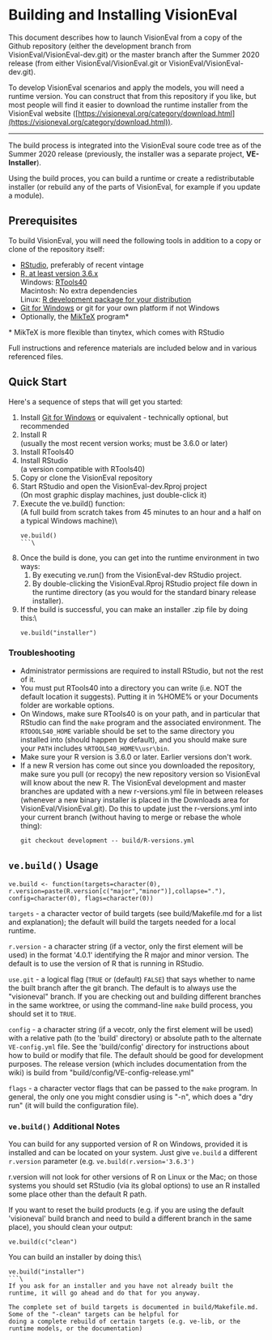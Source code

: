 # Building and Installing VisionEval

This document describes how to launch VisionEval from a copy of the Github repository (either the development branch
from VisionEval/VisionEval-dev.git) or the master branch after the Summer 2020 release (from either
VisionEval/VisionEval.git or VisionEval/VisionEval-dev.git).

To develop VisionEval scenarios and apply the models, you will need a runtime version. You can construct that from
this repository if you like, but most people will find it easier to download the runtime installer from the VisionEval
website ([https://visioneval.org/category/download.html](https://visioneval.org/category/download.html)).

<hr/>

The build process is integrated into the VisionEval soure code tree as of the Summer 2020 release (previously, the
installer was a separate project, **VE-Installer**).

Using the build proces, you can build a runtime or create a redistributable installer (or rebuild any of the parts
of VisionEval, for example if you update a module).

## Prerequisites

To build VisionEval, you will need the following tools in addition to a copy or clone of the repository itself:

- [RStudio][getRStudio], preferably of recent vintage
- [R, at least version 3.6.x][getR]\
  Windows: [RTools40][getRTools40]\
  Macintosh: No extra dependencies\
  Linux: [R development package for your distribution][getRLinux]
- [Git for Windows][Git4W] or git for your own platform if not Windows
- Optionally, the [MikTeX][getMikTeX] program*

\* MikTeX is more flexible than tinytex, which comes with RStudio

[getR]:        https://cran.r-project.org
[getRstudio]:  https://www.rstudio.com/products/rstudio/download/ "Download RStudio"
[getRTools40]: https://cran.r-project.org/bin/windows/Rtools/ "Using RTools40 on Windows"
[Git4W]:       https://gitforwindows.org "Git for Windows"
[getMikTeX]:   https://miktex.org/download
[getRLinux]:   https://cran.r-project.org/bin/linux/
[VE-dev]:      https://github.com/visioneval/VisionEval-dev "VisionEval Development"

Full instructions and reference materials are included below and in various referenced files.

## Quick Start

Here's a sequence of steps that will get you started:

1. Install [Git for Windows][Git4W] or equivalent - technically optional, but recommended
1. Install R\
   (usually the most recent version works; must be 3.6.0 or later)
2. Install RTools40
3. Install RStudio\
   (a version compatible with RTools40)
4. Copy or clone the VisionEval repository
5. Start RStudio and open the VisionEval-dev.Rproj project\
   (On most graphic display machines, just double-click it)
6. Execute the ve.build() function:\
   (A full build from scratch takes from 45 minutes to an hour and a half on a typical Windows machine)\
   ```
   ve.build()
   ```\
7. Once the build is done, you can get into the runtime environment in two ways:
   1. By executing ve.run() from the VisionEval-dev RStudio project.
   2. By double-clicking the VisionEval.Rproj RStudio project file down in the
      runtime directory (as you would for the standard binary release installer).
8. If the build is successful, you can make an installer .zip file by doing this:\
   ```
   ve.build("installer")
   ```

### Troubleshooting

- Administrator permissions are required to install RStudio, but not the rest of it.
- You must put RTools40
  into a directory you can write (i.e. NOT the default location it suggests). Putting it in %HOME%
  or your Documents folder are workable options.
- On Windows, make sure RTools40 is on your path, and in particular that RStudio can find
  the `make` program and the associated environment.  The `RTOOOLS40_HOME` variable
  should be set to the same directory you installed into (should happen by default), and you
  should make sure your `PATH` includes `%RTOOLS40_HOME%\usr\bin`.
- Make sure your R version is 3.6.0 or later. Earlier versions don't work.
- If a new R version has come out since you downloaded the repository, make
  sure you pull (or recopy) the new repository version so VisionEval will know
  about the new R. The VisionEval development and master branches are updated with a new
  r-versions.yml file in between releases (whenever a new binary installer is
  placed in the Downloads area for VisionEval/VisionEval.git).
  Do this to update just the r-versions.yml into your current branch (without having to merge
  or rebase the whole thing):
  ```
  git checkout development -- build/R-versions.yml
  ```

## `ve.build()` Usage

`ve.build <- function(targets=character(0), r.version=paste(R.version[c("major","minor")],collapse="."),
config=character(0), flags=character(0))`

`targets` - a character vector of build targets (see build/Makefile.md for a list and explanation); the
default will build the targets needed for a local runtime.

`r.version` - a character string (if a vector, only the first element will be used) in the format '4.0.1'
identifying the R major and minor version. The default is to use the version of R that is running in RStudio.

`use.git` - a logical flag (`TRUE` or (default) `FALSE`) that says whether to name the built branch after the
git branch. The default is to always use the "visioneval" branch. If you are checking out and building different
branches in the same worktree, or using the command-line `make` build process, you should set it to `TRUE`.

`config` - a character string (if a vecotr, only the first element will be used) with a relative path (to the
'build' directory) or absolute path to the alternate `VE-config.yml` file. See the 'build/config' directory for
instructions about how to build or modify that file. The default should be good for development purposes. The
release version (which includes documentation from the wiki) is build from "build/config/VE-config-release.yml"

`flags` - a character vector flags that can be passed to the `make` program. In general, the only one you might
consdier using is "-n", which does a "dry run" (it will build the configuration file).

### `ve.build()` Additional Notes

You can build for any supported version of R on Windows, provided it is installed and can be located on your system.
Just give `ve.build` a different `r.version` parameter (e.g. `ve.build(r.version='3.6.3')`

r.version will not look for other versions of R on Linux or the Mac; on those systems you should set RStudio (via
its global options) to use an R installed some place other than the default R path.

If you want to reset the build products (e.g. if you are using the default 'visioneval' build branch and need to
build a different branch in the same place), you should clean your output:

```
ve.build(c("clean")
```
You can build an installer by doing this:\
```
ve.build("installer")
```\
If you ask for an installer and you have not already built the runtime, it will go ahead and do that for you anyway.

The complete set of build targets is documented in build/Makefile.md. Some of the "-clean" targets can be helpful for
doing a complete rebuild of certain targets (e.g. ve-lib, or the runtime models, or the documentation)

